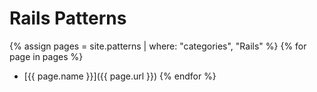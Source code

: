 # Rails Patterns

{% assign pages = site.patterns | where: "categories", "Rails" %}
{% for page in pages %}
- [{{ page.name }}]({{ page.url }})
{% endfor %}
